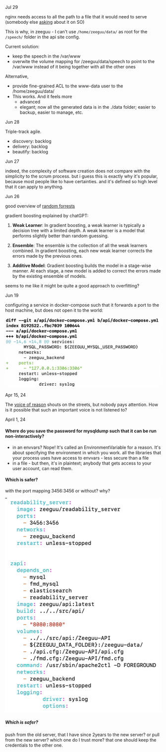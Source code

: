 Jul 29

nginx needs access to all the path to a file that it would need to serve (somebody else [asking](https://unix.stackexchange.com/questions/491679/nginx-requires-identical-permissions-for-a-whole-path-up-to-a-directory-assets) about it on SO)

This is why, in zeeguu - I can't use `/home/zeeguu/data/` as root for the `/speech/` folder in the api site config. 

Current solution:
- keep the speech in the /var/www 
- overwite the volume mapping for /zeeguu/data/speech to point to the /var/www instead of it being together with all the other ones

Alternative, 
- provide fine-grained ACL to the www-data user to the /home/zeeguu/data/
- This works. And it feels more 
	- advanced
	- elegant; now all the generated data is in the ./data folder; easier to backup, easier to manage, etc.





Jun 28

Triple-track agile.
- discovery: backlog
- delivery: backlog
- beautify: backlog



Jun 27

indeed, the complexity of software creation does not compare with the simplicity to the scrum process. but i guess this is exactly why it's popular, because most people like to have certainties. and it's defined so high level that it can apply to anything.


Jun 26

good overview of [random forrests](https://www.youtube.com/watch?v=J4Wdy0Wc_xQ&ab_channel=StatQuestwithJoshStarme) 

gradient boosting explained by chatGPT:

1. **Weak Learner**: In gradient boosting, a weak learner is typically a decision tree with a limited depth. A weak learner is a model that performs slightly better than random guessing.
    
2. **Ensemble**: The ensemble is the collection of all the weak learners combined. In gradient boosting, each new weak learner corrects the errors made by the previous ones.
    
3. **Additive Model**: Gradient boosting builds the model in a stage-wise manner. At each stage, a new model is added to correct the errors made by the existing ensemble of models.

seems to me like it might be quite a good approach to overfitting? 


Jun 19

configuring a service in docker-compose such that it forwards a port to the host machine, but does not open it to the world: 

![](docs/assets/compose-forwarding-port-to-host.png)

Apr 15, 24

The [voice of reason](https://www.youtube.com/watch?v=NUb61YMu1_o&ab_channel=DLDConference) shouts on the streets, but nobody pays attention. How is it possible that such an important voice is not listened to?



April 1, 24
#### Where do you save the password for mysqldump such that it can be run non-interactively? 

- in an envvars? Nope! It's called an EnvironmentVariable for a reason. It's about specifying the environment in which you work. all the libraries that your process uses have access to envvars - less secure than a file
- in a file - but then, it's in plaintext; anybody that gets access to your user account, can read them.


#### Which is safer? 
with the port mapping 3456:3456 or without? why? 

![](docs/assets/Pasted%20image%2020240401105007.png)

##### Which is safer? 

push from the old server, that I have since 2years to the new server?
or pull from the new server?
which one do I trust more? 
that one should keep the credentials to the other one. 


